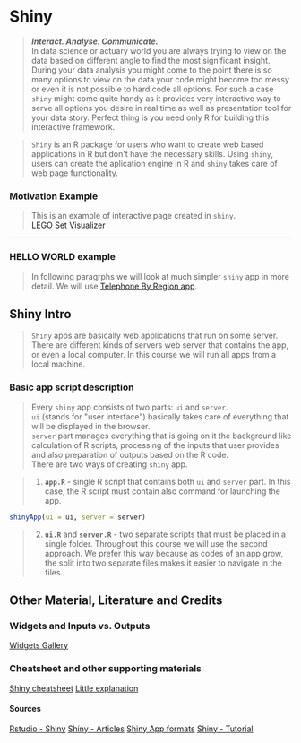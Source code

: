 Shiny
================
> ***Interact. Analyse. Communicate.***  
> In data science or actuary world you are always trying to view on the data based on different angle to find the most significant insight. During your data analysis you might come to the point there is so many options to view on the data your code might become too messy or even it is not possible to hard code all options. For such a case `shiny` might come quite handy as it provides very interactive way to serve all options you desire in real time as well as presentation tool for your data story. Perfect thing is you need only R for building this interactive framework.

> `Shiny` is an R package for users who want to create web based applications in R but don't have the necessary skills. Using `shiny`, users can create the aplication engine in R and `shiny` takes care of web page functionality.

### Motivation Example
> This is an example of interactive page created in `shiny`.  
[LEGO Set Visualizer](https://gallery.shinyapps.io/lego-viz)  

-----------------
### HELLO WORLD example
> In following paragrphs we will look at much simpler `shiny` app in more detail. We will use [Telephone By Region app](https://shiny.rstudio.com/gallery/telephones-by-region.html).

Shiny Intro
-----------------
> `Shiny` apps are basically web applications that run on some server. There are different kinds of servers web server that contains the app, or even a local computer. In this course we will run all apps from a local machine.

### Basic app script description
> Every `shiny` app consists of two parts: `ui` and `server`.  
> `ui` (stands for "user interface") basically takes care of everything that will be displayed in the browser.  
> `server` part manages everything that is going on it the background like calculation of R scripts, processing of the inputs that user provides and also preparation of outputs based on the R code.  
> There are two ways of creating `shiny` app.

> 1. **`app.R`** - single R script that contains both `ui` and `server` part. In this case, the R script must contain also command for launching the app.
``` r
shinyApp(ui = ui, server = server)
```
> 2. **`ui.R`** and **`server.R`** - two separate scripts that must be placed in a single folder.
> Throughout this course we will use the second approach. We prefer this way because as codes of an app grow, the split into two separate files makes it easier to navigate in the files.

Other Material, Literature and Credits
--------------------------------------
### Widgets and Inputs vs. Outputs
[Widgets Gallery](https://shiny.rstudio.com/gallery/widget-gallery.html)

### Cheatsheet and other supporting materials
[Shiny cheatsheet](https://github.com/rstudio/cheatsheets/raw/master/shiny.pdf)
[Little explanation](About_shiny_files/shiny_prezi.pdf)

#### Sources
[Rstudio - Shiny](http://shiny.rstudio.com/)
[Shiny - Articles](https://shiny.rstudio.com/articles/)
[Shiny App formats](https://shiny.rstudio.com/articles/app-formats.html)
[Shiny - Tutorial](https://shiny.rstudio.com/tutorial/)
